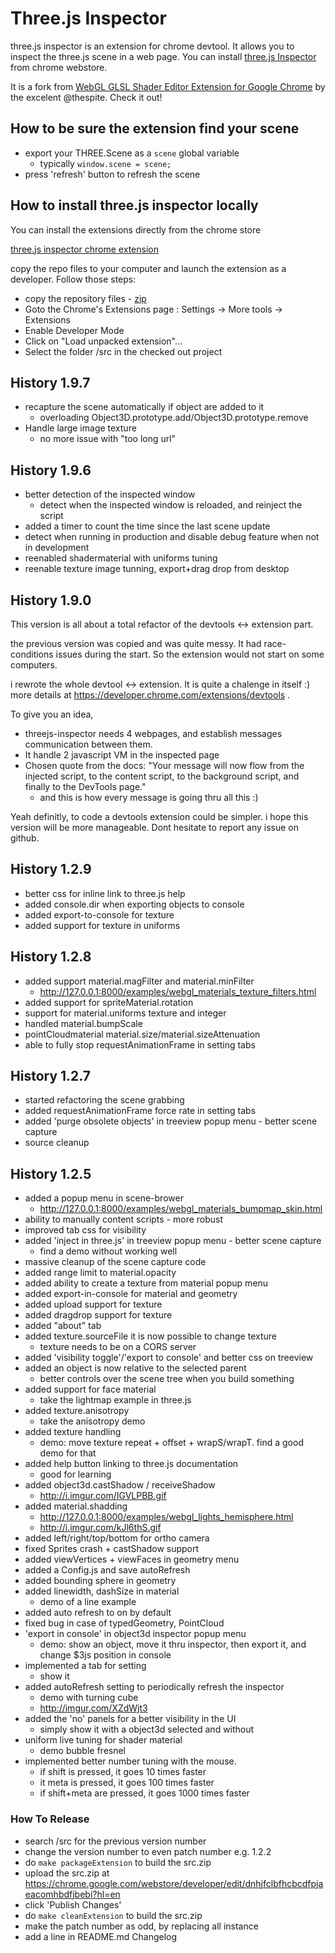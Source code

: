 # Three.js Inspector
three.js inspector is an extension for chrome devtool. It allows you to inspect
the three.js scene in a web page. 
You can install [three.js Inspector](https://chrome.google.com/webstore/detail/threejs-inspector/dnhjfclbfhcbcdfpjaeacomhbdfjbebi)
from chrome webstore.

It is a fork from
[WebGL GLSL Shader Editor Extension for Google Chrome](https://github.com/spite/ShaderEditorExtension)
by the excelent @thespite. Check it out! 

## How to be sure the extension find your scene
- export your THREE.Scene as a ```scene``` global variable
  - typically ```window.scene = scene;``` 
- press 'refresh' button to refresh the scene

## How to install three.js inspector locally

You can install the extensions directly from the chrome store

[three.js inspector chrome extension](https://chrome.google.com/webstore/detail/threejs-inspector/dnhjfclbfhcbcdfpjaeacomhbdfjbebi)

copy the repo files to your computer and launch the extension as a developer.
Follow those steps:

- copy the repository files - [zip](https://github.com/jeromeetienne/threejs-inspector/archive/master.zip)
- Goto the Chrome's Extensions page : Settings -> More tools -> Extensions
- Enable Developer Mode
- Click on "Load unpacked extension"...
- Select the folder /src in the checked out project

## History 1.9.7
- recapture the scene automatically if object are added to it
  - overloading Object3D.prototype.add/Object3D.prototype.remove
- Handle large image texture 
  - no more issue with "too long url"

## History 1.9.6
- better detection of the inspected window
  - detect when the inspected window is reloaded, and reinject the script
- added a timer to count the time since the last scene update
- detect when running in production and disable debug feature when not in development
- reenabled shadermaterial with uniforms tuning
- reenable texture image tunning, export+drag drop from desktop

## History 1.9.0

This version is all about a total refactor of the devtools <-> extension part.

the previous version was copied and was quite messy. It had race-conditions issues
during the start. So the extension would not start on some computers. 

i rewrote the whole devtool <-> extension. It is quite a chalenge in itself :)
more details at https://developer.chrome.com/extensions/devtools . 

To give you an idea,
- threejs-inspector needs 4 webpages, and establish messages communication between them.
- It handle 2 javascript VM in the inspected page
- Chosen quote from the docs: "Your message will now flow from the injected script, 
to the content script, to the background script, and finally to the DevTools page." 
  - and this is how every message is going thru all this :)

Yeah definitly, to code a devtools extension could be simpler. i hope this version
will be more manageable. Dont hesitate to report any issue on github.

## History 1.2.9
- better css for inline link to three.js help
- added console.dir when exporting objects to console
- added export-to-console for texture
- added support for texture in uniforms

## History 1.2.8
- added support material.magFilter and material.minFilter
  - http://127.0.0.1:8000/examples/webgl_materials_texture_filters.html
- added support for spriteMaterial.rotation
- support for material.uniforms texture and integer
- handled material.bumpScale
- pointCloudmaterial material.size/material.sizeAttenuation
- able to fully stop requestAnimationFrame in setting tabs

## History 1.2.7
- started refactoring the scene grabbing
- added requestAnimationFrame force rate in setting tabs
- added 'purge obsolete objects' in treeview popup menu - better scene capture
- source cleanup

## History 1.2.5
- added a popup menu in scene-brower
  - http://127.0.0.1:8000/examples/webgl_materials_bumpmap_skin.html
- ability to manually content scripts - more robust
- improved tab css for visibility
- added 'inject in three.js' in treeview popup menu - better scene capture
  - find a demo without working well 
- massive cleanup of the scene capture code
- added range limit to material.opacity
- added ability to create a texture from material popup menu
- added export-in-console for material and geometry
- added upload support for texture
- added dragdrop support for texture
- added "about" tab
- added texture.sourceFile it is now possible to change texture
  - texture needs to be on a CORS server
- added 'visibility toggle'/'export to console' and better css on treeview
- added an object is now relative to the selected parent
  - better controls over the scene tree when you build something
- added support for face material
  - take the lightmap example in three.js
- added texture.anisotropy
  - take the anisotropy demo
- added texture handling
  - demo: move texture repeat + offset + wrapS/wrapT. find a good demo for that
- added help button linking to three.js documentation
  - good for learning
- added object3d.castShadow / receiveShadow
  - http://i.imgur.com/IGVLPBB.gif
- added material.shadding
  - http://127.0.0.1:8000/examples/webgl_lights_hemisphere.html
  - http://i.imgur.com/kJl6thS.gif
- added left/right/top/bottom for ortho camera
- fixed Sprites crash + castShadow support
- added viewVertices + viewFaces in geometry menu
- added a Config.js and save autoRefresh
- added bounding sphere in geometry
- added linewidth, dashSize in material
  - demo of a line example
- added auto refresh to on by default
- fixed bug in case of typedGeometry, PointCloud
- 'export in console' in object3d inspector popup menu
  - demo: show an object, move it thru inspector, then export it, and change $3js position in console
- implemented a tab for setting
  - show it
- added autoRefresh setting to periodically refresh the inspector
  - demo with turning cube
  - http://imgur.com/XZdWjt3
- added the 'no' panels for a better visibility in the UI
  - simply show it with a object3d selected and without
- uniform live tuning for shader material
  - demo bubble fresnel
- implemented better number tuning with the mouse. 
  - if shift is pressed, it goes 10 times faster
  - it meta is pressed, it goes 100 times faster
  - if shift+meta are pressed, it goes 1000 times faster

### How To Release
- search /src for the previous version number
- change the version number to even patch number e.g. 1.2.2
- do ```make packageExtension``` to build the src.zip
- upload the src.zip at https://chrome.google.com/webstore/developer/edit/dnhjfclbfhcbcdfpjaeacomhbdfjbebi?hl=en
- click 'Publish Changes'
- do ```make cleanExtension``` to build the src.zip
- make the patch number as odd, by replacing all instance
- add a line in README.md Changelog
